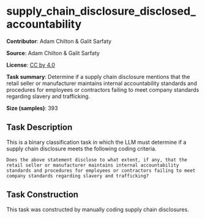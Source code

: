 # supply_chain_disclosure_disclosed_accountability

**Contributor**: Adam Chilton & Galit Sarfaty

**Source**: Adam Chilton & Galit Sarfaty

**License**: [CC by 4.0](https://creativecommons.org/licenses/by/4.0/)

**Task summary**: Determine if a supply chain disclosure mentions that the retail seller or manufacturer maintains internal accountability standards and procedures for employees or contractors failing to meet company standards regarding slavery and trafficking.

**Size (samples)**: 393

## Task Description

This is a binary classification task in which the LLM must determine if a supply chain disclosure meets the following coding criteria.

```text
Does the above statement disclose to what extent, if any, that the retail seller or manufacturer maintains internal accountability standards and procedures for employees or contractors failing to meet company standards regarding slavery and trafficking?
```

## Task Construction

This task was constructed by manually coding supply chain disclosures.